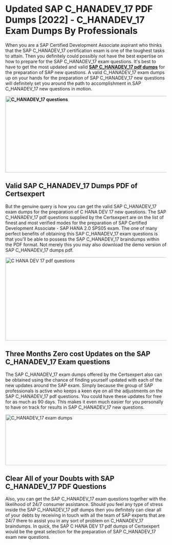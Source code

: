 <h1><strong>Updated SAP C_HANADEV_17 PDF Dumps [2022] - C_HANADEV_17 Exam Dumps By Professionals&nbsp;</strong></h1>
<p><span style="font-weight: 400;">When you are a SAP Certified Development Associate aspirant who thinks that the SAP C_HANADEV_17 certification exam is one of the toughest tasks to attain. Then you definitely could possibly not have the best expertise on how to prepare for the SAP C_HANADEV_17 exam questions. It's best to have to get the most updated and valid <strong><a href="https://www.certsexpert.com/C_HANADEV_17-pdf-questions.html">SAP C_HANADEV_17 pdf dumps</a></strong> for the preparation of SAP new questions. A valid  C_HANADEV_17 exam dumps up on your hands for the preparation of SAP C_HANADEV_17 new questions will definitely set you around the path to accomplishment in SAP C_HANADEV_17 new questions in motion.</span></p>
<p><span style="font-weight: 400;"><strong><img style="display: block; margin-left: auto; margin-right: auto;" src="https://i.ibb.co/QXh983F/73475278-2429792180625311-4586132736837681152-n.jpg" alt="C_HANADEV_17 questions" width="632" height="238" /></strong></span></p>
<h2><strong>Valid SAP C_HANADEV_17 Dumps PDF of Certsexpert</strong></h2>
<p><span style="font-weight: 400;">But the genuine query is how you can get the valid SAP C_HANADEV_17 exam dumps for the preparation of C HANA DEV 17 new questions. The SAP C_HANADEV_17 pdf questions supplied by the Certsexpert are on the list of finest and most verified modes for the preparation of SAP Certified Development Associate - SAP HANA 2.0 SPS05 exam. The one of many perfect benefits of obtaining this SAP C_HANADEV_17 exam questions is that you'll be able to possess the SAP C_HANADEV_17 braindumps within the PDF format. Not merely this you may also download the demo version of SAP C_HANADEV_17 dumps pdf.</span></p>
<p><span style="font-weight: 400;"><img style="display: block; margin-left: auto; margin-right: auto;" src="https://i.ibb.co/Jd8hN2L/76714008-3182067705200142-8735104740007870464-n.jpg" alt="C HANA DEV 17 pdf questions" width="701" height="259" /></span></p>
<h2><strong>Three Months Zero cost Updates on the SAP C_HANADEV_17 Exam questions</strong></h2>
<p><span style="font-weight: 400;">The SAP C_HANADEV_17 exam dumps offered by the Certsexpert also can be obtained using the chance of finding yourself updated with each of the new updates around the SAP exam. Simply because the group of SAP professionals is active who keeps a keen eye on all the adjustments on the SAP C_HANADEV_17 pdf questions. You could have these updates for free for as much as 90 days. This makes it even much easier for you personally to have on track for results in SAP C_HANADEV_17 new questions.</span></p>
<p><span style="font-weight: 400;"><a href="https://www.certsexpert.com/C_HANADEV_17-pdf-questions.html"><img style="display: block; margin-left: auto; margin-right: auto;" src="https://i.ibb.co/TMnKrkJ/75398236-424489711531572-5064688549987614720-n.jpg" alt="C_HANADEV_17 exam dumps" width="714" height="158" /></a></span></p>
<h2><strong>Clear All of your Doubts with SAP C_HANADEV_17 PDF Questions</strong></h2>
<p>Also, you can get the SAP C_HANADEV_17 exam questions together with the likelihood of 24/7 consumer assistance. Should you feel any type of stress inside the SAP C_HANADEV_17 pdf dumps then you definitely can clear all of your debts by receiving in touch with all the team of SAP experts that are 24/7 there to assist you in any sort of problem on  C_HANADEV_17 braindumps. In quick, the SAP C HANA DEV 17 pdf dumps of Certsexpert would be the great selection for the preparation of SAP C_HANADEV_17 exam new questions.</p>
